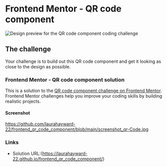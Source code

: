 # Frontend Mentor - QR code component

![Design preview for the QR code component coding challenge](./design/desktop-preview.jpg)

## The challenge

Your challenge is to build out this QR code component and get it looking as close to the design as possible.
### Frontend Mentor - QR code component solution

This is a solution to the [QR code component challenge on Frontend Mentor](https://www.frontendmentor.io/challenges/qr-code-component-iux_sIO_H). Frontend Mentor challenges help you improve your coding skills by building realistic projects. 

#### Screenshot

https://github.com/laurahayward-22/frontend_qr_code_component/blob/main/screenshot_qr-Code.jpg

### Links

- Solution URL:(https://laurahayward-22.github.io/frontend_qr_code_component/)




